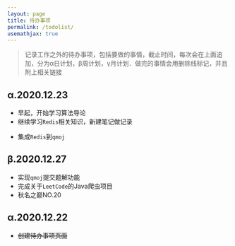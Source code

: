 ```yaml
---
layout: page
title: 待办事项
permalink: /todolist/
usemathjax: true
---
```


> 记录工作之外的待办事项，包括要做的事情，截止时间，每次会在上面追加，分为α日计划，β周计划，γ月计划．做完的事情会用删除线标记，并且附上相关链接



## α.2020.12.23

- 早起，开始学习算法导论
- 继续学习`Redis`相关知识，新建笔记做记录

* 集成`Redis`到`qmoj`



## β.2020.12.27

- 实现`qmoj`提交题解功能
- 完成关于`LeetCode`的Java爬虫项目
- 秋名之巅NO.20



## α.2020.12.22

- ~~创建待办事项页面~~